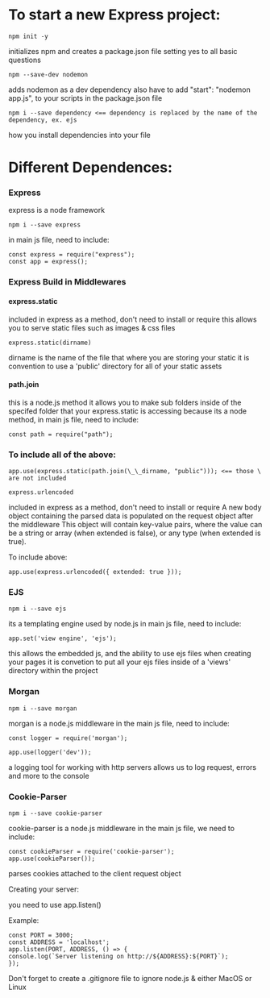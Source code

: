 # To start a new Express project:

    npm init -y

initializes npm and creates a package.json file setting yes to all basic questions

    npm --save-dev nodemon

adds nodemon as a dev dependency
also have to add "start": "nodemon app.js", to your scripts in the package.json file

    npm i --save dependency <== dependency is replaced by the name of the dependency, ex. ejs

how you install dependencies into your file

# Different Dependences:

### Express

express is a node framework

    npm i --save express

in main js file, need to include:

    const express = require("express");
    const app = express();

### Express Build in Middlewares

#### express.static

included in express as a method, don't need to install or require
this allows you to serve static files such as images & css files

    express.static(dirname)

dirname is the name of the file that where you are storing your static
it is convention to use a 'public' directory for all of your static assets

#### path.join

this is a node.js method
it allows you to make sub folders inside of the specifed folder that your express.static is accessing
because its a node method, in main js file, need to include:

    const path = require("path");

### To include all of the above:

    app.use(express.static(path.join(\_\_dirname, "public"))); <== those \ are not included

    express.urlencoded

included in express as a method, don't need to install or require
A new body object containing the parsed data is populated on the request object after the middleware
This object will contain key-value pairs, where the value can be a string or array (when extended is false), or any type (when extended is true).

To include above:

    app.use(express.urlencoded({ extended: true }));

### EJS

    npm i --save ejs

its a templating engine used by node.js
in main js file, need to include:

    app.set('view engine', 'ejs');

this allows the embedded js, and the ability to use ejs files when creating your pages
it is convetion to put all your ejs files inside of a 'views' directory within the project

### Morgan

    npm i --save morgan

morgan is a node.js middleware
in the main js file, need to include:

    const logger = require('morgan');

    app.use(logger('dev'));

a logging tool for working with http servers
allows us to log request, errors and more to the console

### Cookie-Parser

    npm i --save cookie-parser

cookie-parser is a node.js middleware
in the main js file, we need to include:

    const cookieParser = require('cookie-parser');
    app.use(cookieParser());

parses cookies attached to the client request object

Creating your server:

you need to use app.listen()

Example:

    const PORT = 3000;
    const ADDRESS = 'localhost';
    app.listen(PORT, ADDRESS, () => {
    console.log(`Server listening on http://${ADDRESS}:${PORT}`);
    });

Don't forget to create a .gitignore file to ignore node.js & either MacOS or Linux
